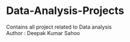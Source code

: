 # Data-Analysis-Projects
Contains all project related to Data analysis
<br>
Author : Deepak Kumar Sahoo
